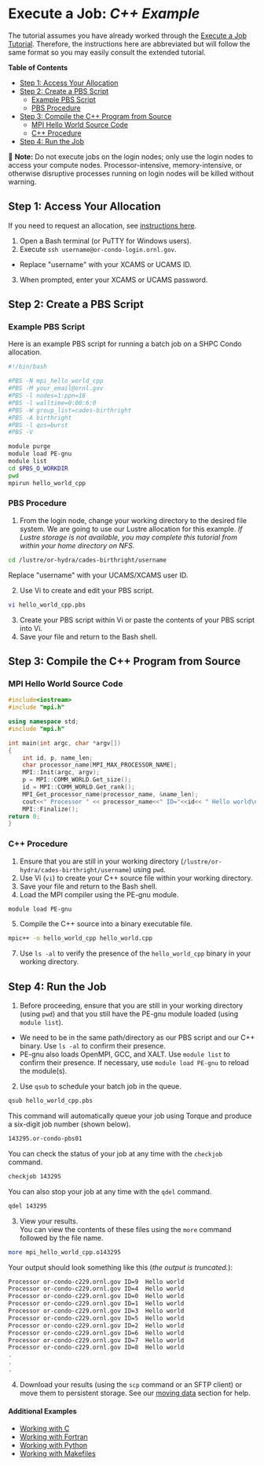 # Execute a Job: _C++ Example_

The tutorial assumes you have already worked through the [Execute a Job Tutorial](../execute-a-job.md). Therefore, the instructions here are abbreviated but will follow the same format so you may easily consult the extended tutorial.

**Table of Contents**

<!-- TOC depthFrom:2 depthTo:3 withLinks:1 updateOnSave:1 orderedList:0 -->

- [Step 1: Access Your Allocation](#step-1-access-your-allocation)
- [Step 2: Create a PBS Script](#step-2-create-a-pbs-script)
	- [Example PBS Script](#example-pbs-script)
	- [PBS Procedure](#pbs-procedure)
- [Step 3: Compile the C++ Program from Source](#step-3-compile-the-c-program-from-source)
	- [MPI Hello World Source Code](#mpi-hello-world-source-code)
	- [C++ Procedure](#c-procedure)
- [Step 4: Run the Job](#step-4-run-the-job)

<!-- /TOC -->

📝 **Note:** Do not execute jobs on the login nodes; only use the login nodes to access your compute nodes. Processor-intensive, memory-intensive, or otherwise disruptive processes running on login nodes will be killed without warning.

## Step 1: Access Your Allocation

If you need to request an allocation, see [instructions here](../request-access.md).

1. Open a Bash terminal (or PuTTY for Windows users).
2. Execute `ssh username@or-condo-login.ornl.gov`.

  - Replace "username" with your XCAMS or UCAMS ID.

3. When prompted, enter your XCAMS or UCAMS password.


## Step 2: Create a PBS Script

### Example PBS Script

Here is an example PBS script for running a batch job on a SHPC Condo allocation.

```bash
#!/bin/bash

#PBS -N mpi_hello_world_cpp
#PBS -M your_email@ornl.gov
#PBS -l nodes=1:ppn=16
#PBS -l walltime=0:00:6:0
#PBS -W group_list=cades-birthright
#PBS -A birthright
#PBS -l qos=burst
#PBS -V

module purge
module load PE-gnu
module list
cd $PBS_O_WORKDIR
pwd
mpirun hello_world_cpp
```


### PBS Procedure

1. From the login node, change your working directory to the desired file system. We are going to use our Lustre allocation for this example. _If Lustre storage is not available, you may complete this tutorial from within your home directory on NFS._

  ```bash
  cd /lustre/or-hydra/cades-birthright/username
  ```

  Replace "username" with your UCAMS/XCAMS user ID.

2. Use Vi to create and edit your PBS script.

  ```bash
  vi hello_world_cpp.pbs
  ```

3. Create your PBS script within Vi or paste the contents of your PBS script into Vi.
4. Save your file and return to the Bash shell.


## Step 3: Compile the C++ Program from Source

### MPI Hello World Source Code

```c++
#include<iostream>
#include "mpi.h"

using namespace std;
#include "mpi.h"

int main(int argc, char *argv[])
{
    int id, p, name_len;
    char processor_name[MPI_MAX_PROCESSOR_NAME];     
    MPI::Init(argc, argv);
    p = MPI::COMM_WORLD.Get_size();
    id = MPI::COMM_WORLD.Get_rank();
    MPI_Get_processor_name(processor_name, &name_len);
    cout<<" Processor " << processor_name<<" ID="<<id<< " Hello world\n";
    MPI::Finalize();
return 0;
}
```

### C++ Procedure

1. Ensure that you are still in your working directory (`/lustre/or-hydra/cades-birthright/username`) using `pwd`.
2. Use Vi (`vi`) to create your C++ source file within your working directory.
4. Save your file and return to the Bash shell.
5. Load the MPI compiler using the PE-gnu module.

  ```bash
  module load PE-gnu
  ```

5. Compile the C++ source into a binary executable file.

  ```bash
  mpic++ -o hello_world_cpp hello_world.cpp
  ```

7. Use `ls -al` to verify the presence of the `hello_world_cpp` binary in your working directory.


## Step 4: Run the Job

1. Before proceeding, ensure that you are still in your working directory (using `pwd`) and that you still have the PE-gnu module loaded (using `module list`).

  - We need to be in the same path/directory as our PBS script and our C++ binary. Use `ls -al` to confirm their presence.
  - PE-gnu also loads OpenMPI, GCC, and XALT. Use `module list` to confirm their presence. If necessary, use `module load PE-gnu` to reload the module(s).

2. Use `qsub` to schedule your batch job in the queue.

  ```bash
  qsub hello_world_cpp.pbs
  ```

  This command will automatically queue your job using Torque and produce a six-digit job number (shown below).<br>

  ```bash
  143295.or-condo-pbs01
  ```

  You can check the status of your job at any time with the `checkjob` command.

  ```bash
  checkjob 143295
  ```

  You can also stop your job at any time with the `qdel` command.

  ```bash
  qdel 143295
  ```

3. View your results.<br>
  You can view the contents of these files using the `more` command followed by the file name.<br>

  ```bash
  more mpi_hello_world_cpp.o143295
  ```

  Your output should look something like this (_the output is truncated._):

  ```bash
  Processor or-condo-c229.ornl.gov ID=9  Hello world
  Processor or-condo-c229.ornl.gov ID=4  Hello world
  Processor or-condo-c229.ornl.gov ID=0  Hello world
  Processor or-condo-c229.ornl.gov ID=1  Hello world
  Processor or-condo-c229.ornl.gov ID=3  Hello world
  Processor or-condo-c229.ornl.gov ID=5  Hello world
  Processor or-condo-c229.ornl.gov ID=2  Hello world
  Processor or-condo-c229.ornl.gov ID=6  Hello world
  Processor or-condo-c229.ornl.gov ID=7  Hello world
  Processor or-condo-c229.ornl.gov ID=8  Hello world
  .
  .
  .
  ```

4. Download your results (using the `scp` command or an SFTP client) or move them to persistent storage. See our [moving data](../../../data-transfer-storage/moving-data.md) section for help.

#### Additional Examples
- [Working with C](../execute-a-job.md)
- [Working with Fortran](fortran.md)
- [Working with Python](python.md)
- [Working with Makefiles](makefile.md)
